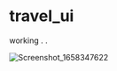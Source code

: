 # travel_ui

working . . 

![Screenshot_1658347622](https://user-images.githubusercontent.com/48752942/180072375-18abf796-6d71-4623-8a55-cd2d7d5ed7c6.png)
